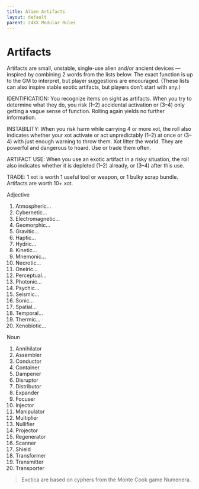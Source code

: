 ```yaml
---
title: Alien Artifacts
layout: default
parent: 24XX Modular Rules
---
```


# Artifacts

Artifacts are small, unstable, single-use alien and/or ancient devices — inspired by combining 2 words from the lists below. The exact function is up to the GM to interpret, but player suggestions are encouraged. (These lists can also inspire stable exotic artifacts, but players don’t start with any.)

IDENTIFICATION: You recognize items on sight as artifacts. When you try to determine what they do, you risk (1–2) accidental activation or (3–4) only getting a vague sense of function. Rolling again yields no further information.

INSTABILITY: When you risk harm while carrying 4 or more xot, the roll also indicates whether your xot activate or act unpredictably (1–2) at once or (3–4) with just enough warning to throw them. Xot litter the world. They are powerful and dangerous to hoard. Use or trade them often.

ARTIFACT USE: When you use an exotic artifact in a risky situation, the roll also indicates whether it is depleted (1–2) already, or (3–4) after this use.

TRADE: 1 xot is worth 1 useful tool or weapon, or 1 bulky scrap bundle. Artifacts are worth 10+ xot.

Adjective
1. Atmospheric…
1. Cybernetic…
1. Electromagnetic…
1. Geomorphic…
1. Gravitic…
1. Haptic…
1. Hydric…
1. Kinetic…
1. Mnemonic…
1. Necrotic…
1. Oneiric…
1. Perceptual…
1. Photonic…
1. Psychic…
1. Seismic…
1. Sonic…
1. Spatial…
1. Temporal…
1. Thermic…
1. Xenobiotic…

Noun
1. Annihilator
1. Assembler
1. Conductor
1. Container
1. Dampener
1. Disruptor
1. Distributor
1. Expander
1. Focuser
1. Injector
1. Manipulator
1. Multiplier
1. Nullifier
1. Projector
1. Regenerator
1. Scanner
1. Shield
1. Transformer
1. Transmitter
1. Transporter

> Exotica are based on cyphers from the Monte Cook game Numenera.
